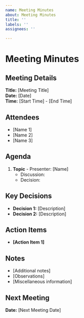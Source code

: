 ```yaml
---
name: Meeting Minutes
about: Meeting Minutes
title: ''
labels: ''
assignees: ''

---
```


# Meeting Minutes

## Meeting Details
**Title:** [Meeting Title]  
**Date:** [Date]  
**Time:** [Start Time] - [End Time]  

## Attendees
- [Name 1]
- [Name 2]
- [Name 3]

## Agenda
1. **Topic** - Presenter: [Name]
   - Discussion:
   - Decision:

## Key Decisions
- **Decision 1:** [Description]
- **Decision 2:** [Description]


## Action Items
- **[Action Item 1]** 

## Notes
- [Additional notes]
- [Observations]
- [Miscellaneous information]

## Next Meeting
**Date:** [Next Meeting Date]
